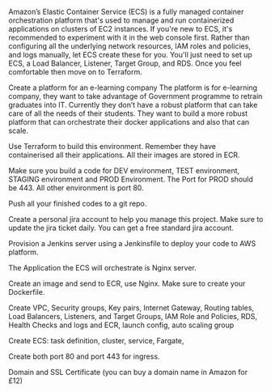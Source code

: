Amazon’s Elastic Container Service (ECS) is a fully managed container orchestration platform that's used to manage and run containerized applications on clusters of EC2 instances.
If you're new to ECS, it's recommended to experiment with it in the web console first. Rather than configuring all the underlying network resources, IAM roles and policies, and logs manually, let ECS create these for you. You'll just need to set up ECS, a Load Balancer, Listener, Target Group, and RDS. Once you feel comfortable then move on to Terraform.

Create a platform for an e-learning company
The platform is for e-learning company, they want to take advantage of Government programme to retrain graduates into IT. Currently they don’t have a robust platform that can take care of all the needs of their students. They want to build a more robust platform that can orchestrate their docker applications and also that can scale. 

Use Terraform to build this environment. Remember they have containerised all their applications. All their images are stored in ECR. 

Make sure you build a code for DEV environment, TEST environment, STAGING environment and PROD Environment. The Port for PROD should be 443. All other environment is port 80. 

Push all your finished codes to a git repo.

Create a personal jira account to help you manage this project. Make sure to update the jira ticket daily. You can get a free standard jira account. 

Provision a Jenkins server using a Jenkinsfile to deploy your code to AWS platform.  


 


The Application the ECS will orchestrate is Nginx server. 

Create an image and send to ECR, use Nginx. Make sure to create your Dockerfile. 

Create VPC, Security groups, Key pairs, Internet Gateway, Routing tables, Load Balancers, Listeners, and Target Groups, IAM Role and Policies, RDS, Health Checks and logs and ECR, launch config, auto scaling group


Create ECS: task definition, cluster, service, Fargate, 

Create both port 80 and port 443 for ingress. 

Domain and SSL Certificate (you can buy a domain name in Amazon for £12)

